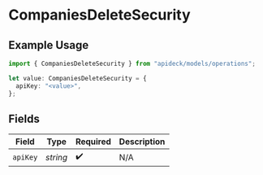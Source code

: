 # CompaniesDeleteSecurity

## Example Usage

```typescript
import { CompaniesDeleteSecurity } from "apideck/models/operations";

let value: CompaniesDeleteSecurity = {
  apiKey: "<value>",
};
```

## Fields

| Field              | Type               | Required           | Description        |
| ------------------ | ------------------ | ------------------ | ------------------ |
| `apiKey`           | *string*           | :heavy_check_mark: | N/A                |